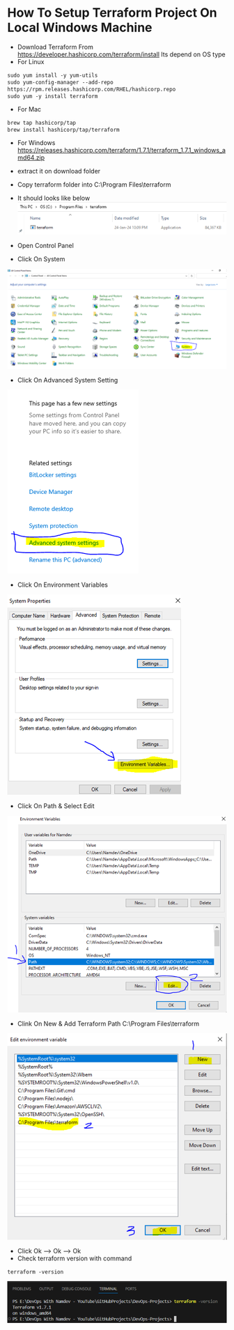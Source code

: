 # How To Setup Terraform Project On Local Windows Machine
- Download Terraform From https://developer.hashicorp.com/terraform/install Its depend on OS type
- For Linux

```
sudo yum install -y yum-utils
sudo yum-config-manager --add-repo https://rpm.releases.hashicorp.com/RHEL/hashicorp.repo
sudo yum -y install terraform

```
- For Mac

```
brew tap hashicorp/tap
brew install hashicorp/tap/terraform

```

- For Windows https://releases.hashicorp.com/terraform/1.7.1/terraform_1.7.1_windows_amd64.zip
- extract it on download folder
- Copy terraform folder into C:\Program Files\terraform
- It should looks like below
![Terraform](image.png)

- Open Control Panel
- Click On System

![System](image-1.png)

- Click On Advanced System Setting

![System](image-2.png)

- Click On Environment Variables

![Environment](image-3.png)

- Click On Path & Select Edit

![path](image-4.png)

- Clink On New & Add Terraform Path C:\Program Files\terraform

![tfpath](image-5.png)

- Click Ok --> Ok --> Ok
- Check terraform version with command 

```
terraform -version
```

![version](image-6.png)

